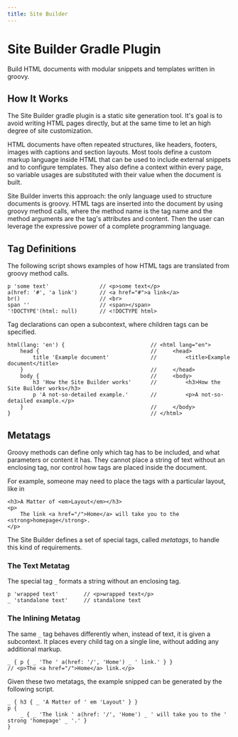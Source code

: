 ```yaml
---
title: Site Builder
---
```


# Site Builder Gradle Plugin

Build HTML documents with modular snippets and templates written in groovy.

## How It Works

The Site Builder gradle plugin is a static site generation tool.
It's goal is to avoid writing HTML pages directly, but at the same time to let an high degree of site customization.

HTML documents have often repeated structures, like headers, footers, images with captions and section layouts.
Most tools define a custom markup language inside HTML that can be used to include external snippets and to configure templates.
They also define a context within every page, so variable usages are substituted with their value when the document is built.

Site Builder inverts this approach: the only language used to structure documents is groovy.
HTML tags are inserted into the document by using groovy method calls, where the method name is the tag name and the method arguments are the tag's attributes and content.
Then the user can leverage the expressive power of a complete programming language.

## Tag Definitions

The following script shows examples of how HTML tags are translated from groovy method calls.

```
p 'some text'                // <p>some text</p>
a(href: '#', 'a link')       // <a href="#">a link</a>
br()                         // <br>
span ''                      // <span></span>
'!DOCTYPE'(html: null)       // <!DOCTYPE html>
```

Tag declarations can open a subcontext, where children tags can be specified.

```
html(lang: 'en') {                           // <html lang="en">
    head {                                   //     <head>
        title 'Example document'             //         <title>Example document</title>
    }                                        //     </head>
    body {                                   //     <body>
        h3 'How the Site Builder works'      //         <h3>How the Site Builder works</h3>
        p 'A not-so-detailed example.'       //         <p>A not-so-detailed example.</p>
    }                                        //     </body>
}                                            // </html>
```

## Metatags

Groovy methods can define only which tag has to be included, and what parameters or content it has.
They cannot place a string of text without an enclosing tag, nor control how tags are placed inside the document.

For example, someone may need to place the tags with a particular layout, like in

```
<h3>A Matter of <em>Layout</em></h3>
<p>
    The link <a href="/">Home</a> will take you to the <strong>homepage</strong>.
</p>
```

The Site Builder defines a set of special tags, called *metatags*, to handle this kind of requirements.

### The Text Metatag

The special tag `_` formats a string without an enclosing tag.

```
p 'wrapped text'        // <p>wrapped text</p>
_ 'standalone text'     // standalone text
```

### The Inlining Metatag

The same `_` tag behaves differently when, instead of text, it is given a subcontext.
It places every child tag on a single line, without adding any additional markup.

```
_ { p { _ 'The ' a(href: '/', 'Home') _ ' link.' } }
// <p>The <a href="/">Home</a> link.</p>
```

Given these two metatags, the example snipped can be generated by the following script.

```
_ { h3 { _ 'A Matter of ' em 'Layout' } }
p {
    _ { _ 'The link ' a(href: '/', 'Home') _ ' will take you to the ' strong 'homepage' _ '.' }
}
```
